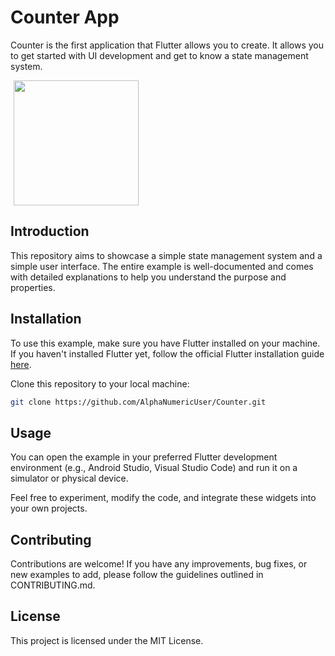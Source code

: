 # Counter App

Counter is the first application that Flutter allows you to create. It allows you to get started with UI development and get to know a state management system.

<p>
    <img src="./docs/sliver_app_bar.png" width="200"/ hspace="5"> 
</p>

## Introduction

This repository aims to showcase a simple state management system and a simple user interface. The entire example is well-documented and comes with detailed explanations to help you understand the purpose and properties.

## Installation

To use this example, make sure you have Flutter installed on your machine. If you haven't installed Flutter yet, follow the official Flutter installation guide [here](https://flutter.dev/docs/get-started/install).

Clone this repository to your local machine:

```bash
git clone https://github.com/AlphaNumericUser/Counter.git

```

## Usage
You can open the example in your preferred Flutter development environment (e.g., Android Studio, Visual Studio Code) and run it on a simulator or physical device.

Feel free to experiment, modify the code, and integrate these widgets into your own projects.

## Contributing
Contributions are welcome! If you have any improvements, bug fixes, or new examples to add, please follow the guidelines outlined in CONTRIBUTING.md.

## License
This project is licensed under the MIT License.
